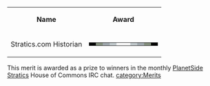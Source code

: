 <table>
<tbody>
<tr class="odd">
<td style="text-align: center;"><p><b>Name</b></p></td>
<td style="text-align: center;"><p><b>Award</b></p></td>
</tr>
<tr class="even">
<td style="text-align: center;"><p>Stratics.com Historian</p></td>
<td style="text-align: center;"><table class="bigmerit">
<tr>
<td bgcolor="#000000">
</td>
<td bgcolor="#828D7C">
</td>
<td bgcolor="#9FA8AD">
</td>
<td bgcolor="#C0C8CB">
</td>
<td bgcolor="#FFFFFF">
</td>
<td bgcolor="#FFFFFF">
</td>
<td bgcolor="#C0C8CB">
</td>
<td bgcolor="#9FA8AD">
</td>
<td bgcolor="#828D7C">
</td>
<td bgcolor="#000000">
</td>
</tr>
</table></td>
</tr>
</tbody>
</table>

This merit is awarded as a prize to winners in the monthly [PlanetSide
Stratics](http://planetside.stratics.com/) House of Commons IRC chat.
[category:Merits](category:Merits.md "wikilink")
